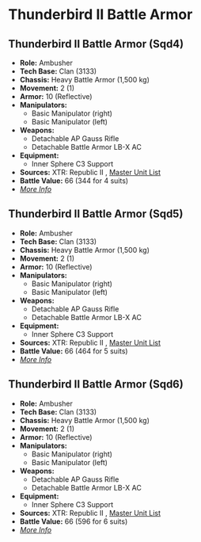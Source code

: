 # Thunderbird II Battle Armor 

## Thunderbird II Battle Armor (Sqd4) 

- **Role:** Ambusher 
- **Tech Base:** Clan (3133) 
- **Chassis:** Heavy Battle Armor (1,500 kg) 
- **Movement:** 2 (1) 
- **Armor:** 10 (Reflective) 
- **Manipulators:** 
  - Basic Manipulator (right) 
  - Basic Manipulator (left) 
- **Weapons:** 
  - Detachable AP Gauss Rifle 
  - Detachable Battle Armor LB-X AC 
- **Equipment:** 
  - Inner Sphere C3 Support 
- **Sources:** XTR: Republic II , [Master Unit List](http://masterunitlist.info/Unit/Details/7357) 
- **Battle Value:** 66 (344 for 4 suits) 
- [*More Info*](thunderbird_ii_battle_armor/thunderbird_ii_battle_armor_sqd4.md) 

## Thunderbird II Battle Armor (Sqd5) 

- **Role:** Ambusher 
- **Tech Base:** Clan (3133) 
- **Chassis:** Heavy Battle Armor (1,500 kg) 
- **Movement:** 2 (1) 
- **Armor:** 10 (Reflective) 
- **Manipulators:** 
  - Basic Manipulator (right) 
  - Basic Manipulator (left) 
- **Weapons:** 
  - Detachable AP Gauss Rifle 
  - Detachable Battle Armor LB-X AC 
- **Equipment:** 
  - Inner Sphere C3 Support 
- **Sources:** XTR: Republic II , [Master Unit List](http://masterunitlist.info/Unit/Details/8823) 
- **Battle Value:** 66 (464 for 5 suits) 
- [*More Info*](thunderbird_ii_battle_armor/thunderbird_ii_battle_armor_sqd5.md) 

## Thunderbird II Battle Armor (Sqd6) 

- **Role:** Ambusher 
- **Tech Base:** Clan (3133) 
- **Chassis:** Heavy Battle Armor (1,500 kg) 
- **Movement:** 2 (1) 
- **Armor:** 10 (Reflective) 
- **Manipulators:** 
  - Basic Manipulator (right) 
  - Basic Manipulator (left) 
- **Weapons:** 
  - Detachable AP Gauss Rifle 
  - Detachable Battle Armor LB-X AC 
- **Equipment:** 
  - Inner Sphere C3 Support 
- **Sources:** XTR: Republic II , [Master Unit List](http://masterunitlist.info/Unit/Details/9186) 
- **Battle Value:** 66 (596 for 6 suits) 
- [*More Info*](thunderbird_ii_battle_armor/thunderbird_ii_battle_armor_sqd6.md) 

